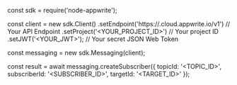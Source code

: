 const sdk = require('node-appwrite');

const client = new sdk.Client()
    .setEndpoint('https://<REGION>.cloud.appwrite.io/v1') // Your API Endpoint
    .setProject('<YOUR_PROJECT_ID>') // Your project ID
    .setJWT('<YOUR_JWT>'); // Your secret JSON Web Token

const messaging = new sdk.Messaging(client);

const result = await messaging.createSubscriber({
    topicId: '<TOPIC_ID>',
    subscriberId: '<SUBSCRIBER_ID>',
    targetId: '<TARGET_ID>'
});
